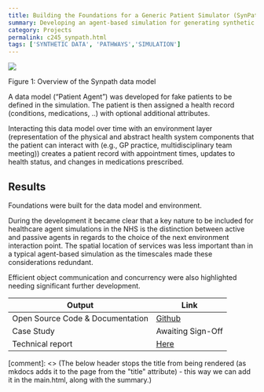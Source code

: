 ```yaml
---
title: Building the Foundations for a Generic Patient Simulator (SynPath)
summary: Developing an agent-based simulation for generating synthetic patient pathways and scenario modelling for healthcare specific implementations.
category: Projects
permalink: c245_synpath.html
tags: ['SYNTHETIC DATA', 'PATHWAYS','SIMULATION']
---
```


![](../images/c245fig1.png)
<figcaption>Figure 1: Overview of the Synpath data model</figcaption>

A data model (“Patient Agent”) was developed for fake patients to be defined in the simulation.  The patient is then assigned a health record (conditions, medications,  ..) with optional additional attributes.

Interacting this data model over time with an environment layer (representation of the physical and abstract health system components that the patient can interact with (e.g., GP practice, multidisciplinary team meeting)) creates a patient record with appointment times, updates to health status, and changes in medications prescribed.

## Results

Foundations were built for the data model and environment.

During the development it became clear that a key nature to be included for healthcare agent simulations in the NHS is the distinction between active and passive agents in regards to the choice of the next environment interaction point.   The spatial location of services was less important than in a typical agent-based simulation as the timescales made these considerations redundant.

Efficient object communication and concurrency were also highlighted needing significant further development.

| Output | Link |
| ---- | ---- |
| Open Source Code & Documentation | [Github](https://github.com/nhsx/SynPath) |
| Case Study | Awaiting Sign-Off |
| Technical report | [Here](https://github.com/nhsx/SynPath/blob/master/reports/REDACTED_C245%20ABM%20Patient%20Pathways_Final%20Report_V3_28042021.cleaned.pdf) |

[comment]: <> (The below header stops the title from being rendered (as mkdocs adds it to the page from the "title" attribute) - this way we can add it in the main.html, along with the summary.)
#

